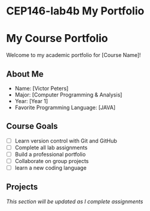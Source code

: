 # CEP146-lab4b My Portfolio
# My Course Portfolio

Welcome to my academic portfolio for [Course Name]!

## About Me
- Name: [Victor Peters]
- Major: [Computer Programming & Analysis]
- Year: [Year 1]
- Favorite Programming Language: [JAVA]

## Course Goals
- [ ] Learn version control with Git and GitHub
- [ ] Complete all lab assignments
- [ ] Build a professional portfolio
- [ ] Collaborate on group projects
- [ ] learn a new coding language

## Projects
*This section will be updated as I complete assignments*
